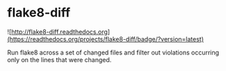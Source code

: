 flake8-diff
===========

![http://flake8-diff.readthedocs.org](https://readthedocs.org/projects/flake8-diff/badge/?version=latest)

Run flake8 across a set of changed files and filter out violations occurring only on the lines that were changed.
